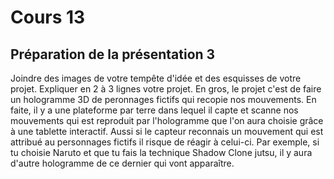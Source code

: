 # Cours 13
## Préparation de la présentation 3 
Joindre des images de votre tempête d'idée et des esquisses de votre projet. Expliquer en 2 à 3 lignes votre projet. 
En gros, le projet c'est de faire un hologramme 3D de peronnages fictifs qui recopie nos mouvements. En faite, il y a une plateforme par terre dans lequel il capte et scanne nos mouvements qui est reproduit par l'hologramme que l'on aura choisie grâce à une tablette interactif. Aussi si le capteur reconnais un mouvement qui est attribué au personnages fictifs il risque de réagir à celui-ci. Par exemple, si tu choisie Naruto et que tu fais la technique Shadow Clone jutsu, il y aura d'autre hologramme de ce dernier qui vont apparaître.

